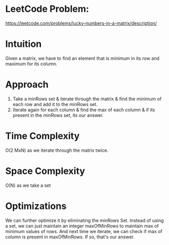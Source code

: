 # LeetCode Problem:
https://leetcode.com/problems/lucky-numbers-in-a-matrix/description/

# Intuition

Given a matrix, we have to find an element that is minimum in its row and maximum for its column.

# Approach
1. Take a minRows set & iterate through the matrix & find the minimum of each row and add it to the minRows set.
2. Iterate again for each column & find the max of each column & if its present in the minRows set, its our answer.

# Time Complexity
O(2 MxN) as we iterate through the matrix twice.

# Space Complexity
O(N) as we take a set 

# Optimizations
We can further optimize it by eliminating the minRows Set. 
Instead of using a set, we can just maintain an integer maxOfMinRows to maintain max of minimum values of rows. 
And next time we iterate, we can check if max of column is present in maxOfMinRows. If so, that's our answer.